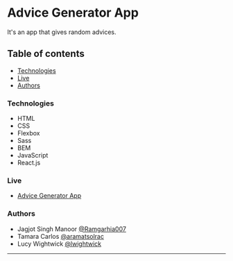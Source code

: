 # Advice Generator App

It's an app that gives random advices.

## Table of contents

- [Technologies](#technologies)
- [Live](#live)
- [Authors](#authors)

### Technologies

- HTML
- CSS
- Flexbox
- Sass
- BEM
- JavaScript
- React.js

### Live

- <a href="https://advice-generator-project.herokuapp.com/" target="_blank">Advice Generator App</a>

### Authors

- Jagjot Singh Manoor [@Ramgarhia007](https://github.com/Ramgarhia007)
- Tamara Carlos [@aramatsolrac](https://github.com/aramatsolrac)
- Lucy Wightwick [@lwightwick](https://github.com/lwightwick)

---
